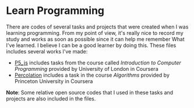 # Learn Programming

There are codes of several tasks and projects that were created when I was learning programming. From my point of view, it's really nice to record my study and works as soon as possible since it can help me remember What I've learned. I believe I can be a good learner by doing this.
These files includes several works I've made:

+ [P5_js](https://github.com/JuXue54/Learn_Programming/tree/master/p5_js) includes tasks from the course called *Introduction to Computer Programming* provided by University of London in Coursera
+ [Percolation](https://github.com/JuXue54/Learn_Programming/tree/master/Percolation_java) includes a task in the course *Algorithms* provided by Princeton University in Coursera

**Note**: Some relative open source codes that I used in these tasks and projects are also included in the files.
